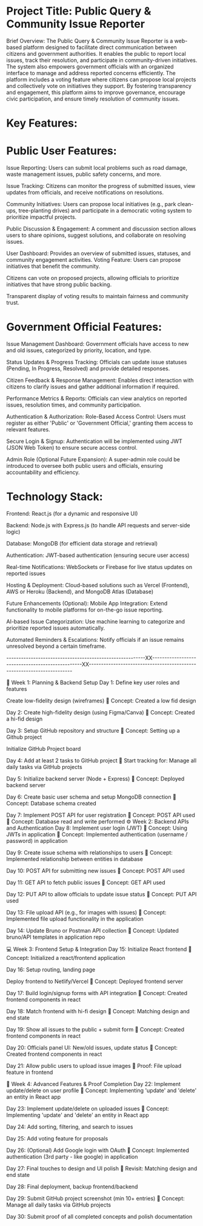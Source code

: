 # Project Title: Public Query & Community Issue Reporter

Brief Overview: The Public Query & Community Issue Reporter is a web-based platform designed to facilitate direct communication between citizens and government authorities. It enables the public to report local issues, track their resolution, and participate in community-driven initiatives. The system also empowers government officials with an organized interface to manage and address reported concerns efficiently. The platform includes a voting feature where citizens can propose local projects and collectively vote on initiatives they support.
By fostering transparency and engagement, this platform aims to improve governance, encourage civic participation, and ensure timely resolution of community issues.

# Key Features:

# Public User Features:

Issue Reporting: Users can submit local problems such as road damage, waste management issues, public safety concerns, and more.


Issue Tracking: Citizens can monitor the progress of submitted issues, view updates from officials, and receive notifications on resolutions.


Community Initiatives: Users can propose local initiatives (e.g., park clean-ups, tree-planting drives) and participate in a democratic voting system to prioritize impactful projects.


Public Discussion & Engagement: A comment and discussion section allows users to share opinions, suggest solutions, and collaborate on resolving issues.


User Dashboard: Provides an overview of submitted issues, statuses, and community engagement activities.
Voting Feature:
Users can propose initiatives that benefit the community.


Citizens can vote on proposed projects, allowing officials to prioritize initiatives that have strong public backing.


Transparent display of voting results to maintain fairness and community trust.



# Government Official Features:

Issue Management Dashboard: Government officials have access to new and old issues, categorized by priority, location, and type.


Status Updates & Progress Tracking: Officials can update issue statuses (Pending, In Progress, Resolved) and provide detailed responses.


Citizen Feedback & Response Management: Enables direct interaction with citizens to clarify issues and gather additional information if required.


Performance Metrics & Reports: Officials can view analytics on reported issues, resolution times, and community participation.


Authentication & Authorization:
Role-Based Access Control: Users must register as either 'Public' or 'Government Official,' granting them access to relevant features.


Secure Login & Signup: Authentication will be implemented using JWT (JSON Web Token) to ensure secure access control.


Admin Role (Optional Future Expansion): A super-admin role could be introduced to oversee both public users and officials, ensuring accountability and efficiency.




# Technology Stack:

Frontend: React.js (for a dynamic and responsive UI)


Backend: Node.js with Express.js (to handle API requests and server-side logic)


Database: MongoDB (for efficient data storage and retrieval)


Authentication: JWT-based authentication (ensuring secure user access)


Real-time Notifications: WebSockets or Firebase for live status updates on reported issues


Hosting & Deployment: Cloud-based solutions such as Vercel (Frontend), AWS or Heroku (Backend), and MongoDB Atlas (Database)


Future Enhancements (Optional):
Mobile App Integration: Extend functionality to mobile platforms for on-the-go issue reporting.


AI-based Issue Categorization: Use machine learning to categorize and prioritize reported issues automatically.


Automated Reminders & Escalations: Notify officials if an issue remains unresolved beyond a certain timeframe.






---------------------------------------------------------XX-------------------------------------------------XX-----------------------------------------------------------------------















🧱 Week 1: Planning & Backend Setup
Day 1:
Define key user roles and features


Create low-fidelity design (wireframes)
 📌 Concept: Created a low fid design


Day 2:
Create high-fidelity design (using Figma/Canva)
 📌 Concept: Created a hi-fid design


Day 3:
Setup GitHub repository and structure
 📌 Concept: Setting up a Github project


Initialize GitHub Project board


Day 4:
Add at least 2 tasks to GitHub project
 📌 Start tracking for: Manage all daily tasks via GitHub projects


Day 5:
Initialize backend server (Node + Express)
 📌 Concept: Deployed backend server


Day 6:
Create basic user schema and setup MongoDB connection
 📌 Concept: Database schema created


Day 7:
Implement POST API for user registration
 📌 Concept: POST API used
 📌 Concept: Database read and write performed
⚙️ Week 2: Backend APIs and Authentication
Day 8:
Implement user login (JWT)
 📌 Concept: Using JWTs in application
 📌 Concept: Implemented authentication (username / password) in application


Day 9:
Create issue schema with relationships to users
 📌 Concept: Implemented relationship between entities in database


Day 10:
POST API for submitting new issues
 📌 Concept: POST API used


Day 11:
GET API to fetch public issues
 📌 Concept: GET API used


Day 12:
PUT API to allow officials to update issue status
 📌 Concept: PUT API used


Day 13:
File upload API (e.g., for images with issues)
 📌 Concept: Implemented file upload functionality in the application


Day 14:
Update Bruno or Postman API collection
 📌 Concept: Updated bruno/API templates in application repo


💻 Week 3: Frontend Setup & Integration
Day 15:
Initialize React frontend
 📌 Concept: Initialized a react/frontend application


Day 16:
Setup routing, landing page


Deploy frontend to Netlify/Vercel
 📌 Concept: Deployed frontend server


Day 17:
Build login/signup forms with API integration
 📌 Concept: Created frontend components in react


Day 18:
Match frontend with hi-fi design
 📌 Concept: Matching design and end state


Day 19:
Show all issues to the public + submit form
 📌 Concept: Created frontend components in react


Day 20:
Officials panel UI: New/old issues, update status
 📌 Concept: Created frontend components in react


Day 21:
Allow public users to upload issue images
 📌 Proof: File upload feature in frontend



🚀 Week 4: Advanced Features & Proof Completion
Day 22:
Implement update/delete on user profile
 📌 Concept: Implementing 'update' and 'delete' an entity in React app


Day 23:
Implement update/delete on uploaded issues
 📌 Concept: Implementing 'update' and 'delete' an entity in React app


Day 24:
Add sorting, filtering, and search to issues


Day 25:
Add voting feature for proposals


Day 26:
(Optional) Add Google login with OAuth
 📌 Concept: Implemented authentication (3rd party - like google) in application


Day 27:
Final touches to design and UI polish
 📌 Revisit: Matching design and end state


Day 28:
Final deployment, backup frontend/backend





Day 29:
Submit GitHub project screenshot (min 10+ entries)
 📌 Concept: Manage all daily tasks via GitHub projects


Day 30:
Submit proof of all completed concepts and polish documentation





